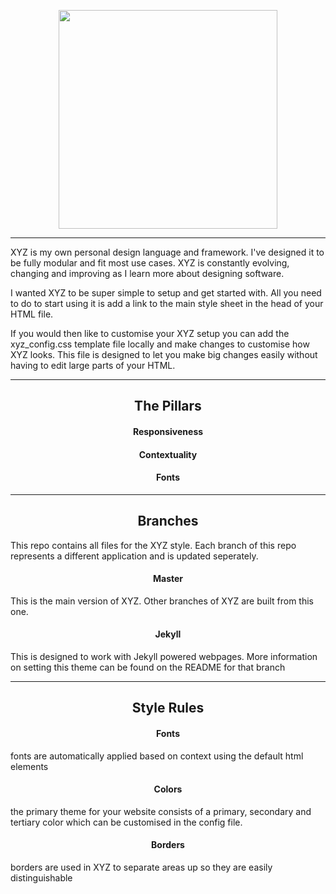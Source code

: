 <p align="center">
<img src="https://raw.githubusercontent.com/viri-space/brand/master/XYZ/logo.png" width="350">
</p>

***

XYZ is my own personal design language and framework. I've designed it to be fully modular and fit most use cases. XYZ is constantly evolving, changing and improving as I learn more about designing software.

I wanted XYZ to be super simple to setup and get started with. All you need to do to start using it is add a link to the main style sheet in the head of your HTML file.

If you would then like to customise your XYZ setup you can add the xyz_config.css template file locally and make changes to customise how XYZ looks. This file is designed to let you make big changes easily without having to edit large parts of your HTML.

***

<h2 align="center">The Pillars</h2>

<h4 align="center">Responsiveness</h4>



<h4 align="center">Contextuality</h4>



<h4 align="center">Fonts</h4>



***

<h2 align="center">Branches</h2>

This repo contains all files for the XYZ style. Each branch of this repo represents a different application and is updated seperately.


<h4 align="center">Master</h4>

This is the main version of XYZ. Other branches of XYZ are built from this one.

<h4 align="center" href="tree/jekyll">Jekyll</h4>

This is designed to work with Jekyll powered webpages. More information on setting this theme can be found on the README for that branch

***

<h2 align="center">Style Rules</h2>

<h4 align="center">Fonts</h4>

fonts are automatically applied based on context using the default html elements

<h4 align="center">Colors</h4>

the primary theme for your website consists of a primary, secondary and tertiary color which can be customised in the config file.

<h4 align="center">Borders</h4>

borders are used in XYZ to separate areas up so they are easily distinguishable
